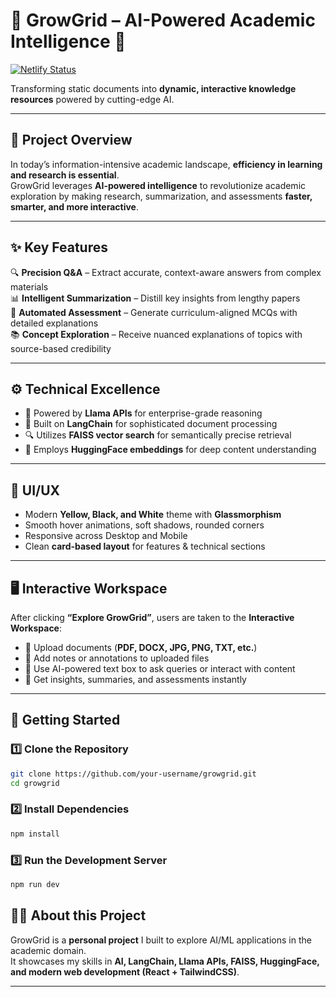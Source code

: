 # 🌱 GrowGrid – AI-Powered Academic Intelligence 🤖

[![Netlify Status](https://api.netlify.com/api/v1/badges/4bd3f9ef-3941-4d92-b2ab-47fca4f74f3a/deploy-status)](https://app.netlify.com/projects/growgrid/deploys)

Transforming static documents into **dynamic, interactive knowledge resources** powered by cutting-edge AI.  

---

## 📖 Project Overview  

In today’s information-intensive academic landscape, **efficiency in learning and research is essential**.  
GrowGrid leverages **AI-powered intelligence** to revolutionize academic exploration by making research, summarization, and assessments **faster, smarter, and more interactive**.  

---

## ✨ Key Features  

🔍 **Precision Q&A** – Extract accurate, context-aware answers from complex materials  
📊 **Intelligent Summarization** – Distill key insights from lengthy papers  
📝 **Automated Assessment** – Generate curriculum-aligned MCQs with detailed explanations  
📚 **Concept Exploration** – Receive nuanced explanations of topics with source-based credibility  

---

## ⚙️ Technical Excellence  

- 🚀 Powered by **Llama APIs** for enterprise-grade reasoning  
- 🧩 Built on **LangChain** for sophisticated document processing  
- 🔍 Utilizes **FAISS vector search** for semantically precise retrieval  
- 🤖 Employs **HuggingFace embeddings** for deep content understanding  

---

## 🎨 UI/UX  

- Modern **Yellow, Black, and White** theme with **Glassmorphism**  
- Smooth hover animations, soft shadows, rounded corners  
- Responsive across Desktop and Mobile  
- Clean **card-based layout** for features & technical sections  

---

## 🖥️ Interactive Workspace  

After clicking **“Explore GrowGrid”**, users are taken to the **Interactive Workspace**:  

- 📂 Upload documents (**PDF, DOCX, JPG, PNG, TXT, etc.**)  
- 📝 Add notes or annotations to uploaded files  
- 💬 Use AI-powered text box to ask queries or interact with content  
- 🎯 Get insights, summaries, and assessments instantly  

---

## 🚀 Getting Started  

### 1️⃣ Clone the Repository  
```bash
git clone https://github.com/your-username/growgrid.git
cd growgrid
```

### 2️⃣ Install Dependencies
```bash
npm install
```

### 3️⃣ Run the Development Server
```bash
npm run dev
```

## 👨‍💻 About this Project  
GrowGrid is a **personal project** I built to explore AI/ML applications in the academic domain.  
It showcases my skills in **AI, LangChain, Llama APIs, FAISS, HuggingFace, and modern web development (React + TailwindCSS)**.  

---
